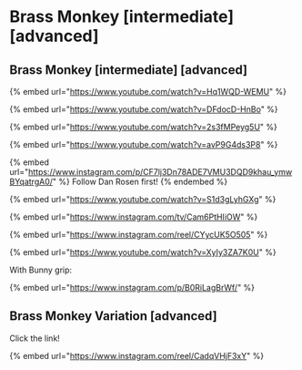 # Brass Monkey \[intermediate] \[advanced]

## Brass Monkey \[intermediate] \[advanced]

{% embed url="https://www.youtube.com/watch?v=Hq1WQD-WEMU" %}

{% embed url="https://www.youtube.com/watch?v=DFdocD-HnBo" %}

{% embed url="https://www.youtube.com/watch?v=2s3fMPeyg5U" %}

{% embed url="https://www.youtube.com/watch?v=avP9G4ds3P8" %}

{% embed url="https://www.instagram.com/p/CF7lj3Dn78ADE7VMU3DQD9khau_ymwBYqatrgA0/" %}
Follow Dan Rosen first!
{% endembed %}

{% embed url="https://www.youtube.com/watch?v=S1d3gLyhGXg" %}

{% embed url="https://www.instagram.com/tv/Cam6PtHIiOW" %}

{% embed url="https://www.instagram.com/reel/CYycUK5O505" %}

{% embed url="https://www.youtube.com/watch?v=XyIy3ZA7K0U" %}

With Bunny grip:

{% embed url="https://www.instagram.com/p/B0RiLagBrWf/" %}

## Brass Monkey Variation \[advanced]

Click the link!

{% embed url="https://www.instagram.com/reel/CadqVHjF3xY" %}
